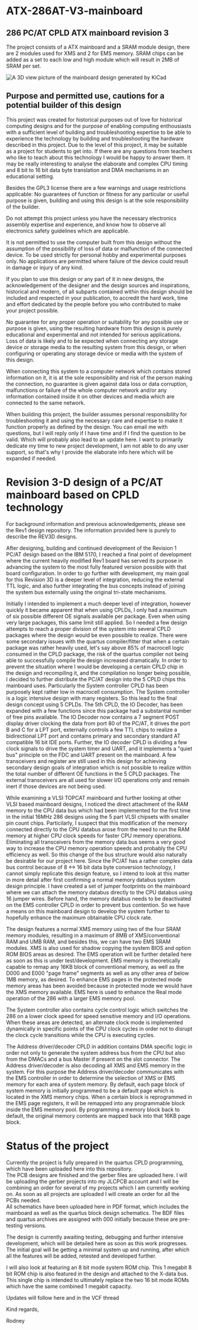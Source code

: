 # ATX-286AT-V3-mainboard  
## 286 PC/AT CPLD ATX mainboard revision 3  
The project consists of a ATX mainboard and a SRAM module design, there are 2 modules used for XMS and 2 for EMS memory.
SRAM chips can be added as a set to each low and high module which will result in 2MB of SRAM per set.

![A 3D view picture of the mainboard design generated by KiCad](REV3D_286_AT_PC_ATX_mainboard_front_view.png)

## Purpose and permitted use, cautions for a potential builder of this design
This project was created for historical purposes out of love for historical computing designs and for the purpose of enabling computing enthousiasts with a sufficient level of building and troubleshooting expertise to be able to experience the technology by building and troubleshooting the hardware described in this project. Due to the level of this project, it may be suitable as a project for students to get into. If there are any questions from teachers who like to teach about this technology I would be happy to answer them. It may be really interesting to analyse the elaborate and complex CPU timing and 8 bit to 16 bit data byte translation and DMA mechanisms in an educational setting.

Besides the GPL3 license there are a few warnings and usage restrictions applicable:
No guarantees of function or fitness for any particular or useful purpose is given, building and using this design is at the sole responsibility of the builder.

Do not attempt this project unless you have the necessary electronics assembly expertise and experience, and know how to observe all electronics safety guidelines which are applicable.

It is not permitted to use the computer built from this design without the assumption of the possibility of loss of data or malfunction of the connected device. To be used strictly for personal hobby and experimental purposes only. No applications are permitted where failure of the device could result in damage or injury of any kind.

If you plan to use this design or any part of it in new designs, the acknowledgement of the designer and the design sources and inspirations, historical and modern, of all subparts contained within this design should be included and respected in your publication, to accredit the hard work, time and effort dedicated by the people before you who contributed to make your project possible.

No guarantee for any proper operation or suitability for any possible use or purpose is given, using the resulting hardware from this design is purely educational and experimental and not intended for serious applications. Loss of data is likely and to be expected when connecting any storage device or storage media to the resulting system from this design, or when configuring or operating any storage device or media with the system of this design.

When connecting this system to a computer network which contains stored information on it, it is at the sole responsibility and risk of the person making the connection, no guarantee is given against data loss or data corruption, malfunctions or failure of the whole computer network and/or any information contained inside it on other devices and media which are connected to the same network.

When building this project, the builder assumes personal responsibility for troubleshooting it and using the necessary care and expertise to make it function properly as defined by the design. You can email me with questions, but I will reply only if I have time and if I find the question to be valid. Which will probably also lead to an update here. I want to primarily dedicate my time to new project development, I am not able to do any user support, so that's why I provide the elaborate info here which will be expanded if needed.

# Revision 3-D design of a PC/AT mainboard based on CPLD technology  
For background information and previous acknowledgements, please see the Rev1 design repository. 
The information provided here is purely to describe the REV3D designs.  

After designing, building and continued development of the Revision 1 PC/AT design based on the IBM 5170, I reached a final point of development where the current heavily modified Rev1 board has served its purpose in advancing the system to the most fully featured version possible with that board configuration. In order to go further with development, my main goal for this Revision 3D is a deeper level of integration, reducing the external TTL logic, and also further integrating the bus concepts instead of joining the system bus externally using the original tri-state mechanisms.

Initially I intended to implement a much deeper level of integration, however quickly it became apparent that when using CPLDs, I only had a maximum of six possible different OE signals available per package. Even when using very large packages, this same limit still applied. So I needed a few design attempts to reach a proper division of the system into several CPLD packages where the design would be even possible to realize. There were some secondary issues with the quartus compiler/fitter that when a certain package was rather heavily used, let's say above 85% of macrocell logic consumed in the CPLD package, the risk of the quartus compiler not being able to successfully compile the design increased dramatically. In order to prevent the situation where I would be developing a certain CPLD chip in the design and recompiling it, and the compilation no longer being possible, I decided to further distribute the PC/AT design into the 5 CPLD chips this mainboard uses. Particularly the System controller CPLD has been purposely kept rather low in macrocell consumption. The System controller is a logic intensive design with many registers. So this lead to the final design concept using 5 CPLDs. The 5th CPLD, the IO Decoder, has been expanded with a few functions since this package had a substantial number of free pins available. The IO Decoder now contains a 7 segment POST display driver clocking the data from port 80 of the PC/AT, it drives the port B and C for a LPT port, externally controls a few TTL chips to realize a bidirectional LPT port and contains primary and secondary standard AT compatible 16 bit IDE ports. Further, the IO decoder CPLD is dividing a few clock signals to drive the system timer and UART, and it implements a "quiet bus" principle on the FDC and UART present on the mainboard. A few transceivers and register are still used in this design for achieving secondary design goals of integration which is not possible to realize within the total number of different OE functions in the 5 CPLD packages. The external transceivers are all used for slower I/O operations only and remain inert if those devices are not being used.

While examining a VLSI TOPCAT mainboard and further looking at other VLSI based mainboard designs, I noticed the direct attachment of the RAM memory to the CPU data bus which had been implemented for the first time in the initial 16MHz 286 designs using the 5 part VLSI chipsets with smaller pin count chips. Particilarly, I suspect that this modification of the memory connected directly to the CPU databus arose from the need to run the RAM memory at higher CPU clock speeds for faster CPU memory operations. Eliminating all transceivers from the memory data bus seems a very good way to increase the CPU memory operation speeds and probably the CPU efficiency as well.  So this change of the bus structure would also naturally be desirable for our project here. Since the PC/AT has a rather complex data bus control because of 8 <-> 16 bit data byte conversion technology, I cannot simply replicate this design feature, so I intend to look at this matter in more detail after first confirming a normal memory databus system design principle. I have created a set of jumper footprints on the mainboard where we can attach the memory databus directly to the CPU databus using 16 jumper wires. Before hand, the memory databus needs to be deactivated on the EMS controller CPLD in order to prevent bus contention. So we have a means on this mainboard design to develop the system further to hopefully enhance the maximum obtainable CPU clock rate.

The design features a normal XMS memory using two of the four SRAM memory modules, resulting in a maximum of 8MB of XMS/conventional RAM and UMB RAM, and besides this, we can have two EMS SRAM modules. XMS is also used for shadow copying the system BIOS and option ROM BIOS areas as desired. The EMS operation will be further detailed here as soon as this is under test/development. EMS memory is theoretically capable to remap any 16KB block of conventional memory, as well as the D000 and E000 "page frame" segments as well as any other area of below 1MB memory, as desired. To enhance EMS pages in the protected mode memory areas has been avoided because in protected mode we would have the XMS memory available. EMS here is used to enhance the Real mode operation of the 286 with a larger EMS memory pool. 

The System controller also contains cycle control logic which switches the 286 on a lower clock speed for speed sensitive memory and I/O operations. When these areas are detected, an alternate clock mode is implemented dynamically in specific points of the CPU clock cycles in order not to disrupt the clock cycle transitions while the CPU is executing cycles.

The Address driver/decoder CPLD in addition contains DMA specific logic in order not only to generate the system address bus from the CPU but also from the DMACs and a bus Master if present on the slot connector. The Address driver/decoder is also decoding all XMS and EMS memory in the system. For this purpose the Address driver/decoder communicates with the EMS controller in order to determine the selection of XMS or EMS memory for each area of system memory. By default, each page block of system memory is initially programmed to be a default page which is located in the XMS memory chips. When a certain block is reprogrammed in the EMS page registers, it will be remapped into any programmable block inside the EMS memory pool. By programming a memory block back to default, the original memory contents are mapped back into that 16KB page block.

# Status of the project  
Currently the project is fully prepared in the quartus CPLD programming, which have been uploaded here into this repository.  
The PCB designs are finished and the gerber files are uploaded here. I will be uploading the gerber projects into my JLCPCB account and I will be combining an order for several of my projects which I am currently working on. As soon as all projects are uploaded I will create an order for all the PCBs needed.  
All schematics have been uploaded here in PDF format, which includes the mainboard as well as the quartus block design schematics. The BDF files and quartus archives are assigned with 000 initially because these are pre-testing versions.  

The design is currently awaiting testing, debugging and further intensive development, which will be detailed here as soon as this work progresses. The initial goal will be getting a minimal system up and running, after which all the features will be added, retested and developed further.

I will also look at featuring an 8 bit mode system ROM chip. This 1 megabit 8 bit ROM chip is also featured in the design and attached to the X-data bus. This single chip is intended to ultimately replace the two 16 bit mode ROMs which have the same combined 1 megabit capacity.

Updates will follow here and in the VCF thread

Kind regards,

Rodney
